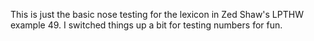 This is just the basic nose testing for the lexicon in Zed Shaw's LPTHW example 49.  I switched things up a bit for testing numbers for fun.
